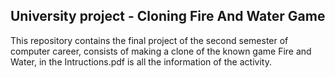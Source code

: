 ## University project - Cloning Fire And Water Game

This repository contains the final project of the second semester of computer career, consists of making a clone of the known game Fire and Water, in the Intructions.pdf is all the information of the activity.
